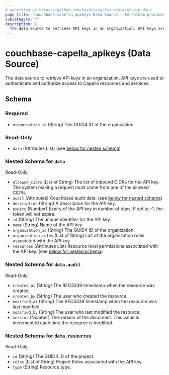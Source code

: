 ```yaml
---
# generated by https://github.com/hashicorp/terraform-plugin-docs
page_title: "couchbase-capella_apikeys Data Source - terraform-provider-couchbase-capella"
subcategory: ""
description: |-
  The data source to retrieve API keys in an organization. API keys are used to authenticate and authorize access to Capella resources and services.
---
```


# couchbase-capella_apikeys (Data Source)

The data source to retrieve API keys in an organization. API keys are used to authenticate and authorize access to Capella resources and services.



<!-- schema generated by tfplugindocs -->
## Schema

### Required

- `organization_id` (String) The GUID4 ID of the organization.

### Read-Only

- `data` (Attributes List) (see [below for nested schema](#nestedatt--data))

<a id="nestedatt--data"></a>
### Nested Schema for `data`

Read-Only:

- `allowed_cidrs` (List of String) The list of inbound CIDRs for the API key. The system making a request must come from one of the allowed CIDRs.
- `audit` (Attributes) Couchbase audit data. (see [below for nested schema](#nestedatt--data--audit))
- `description` (String) A description for the API key.
- `expiry` (Number) Expiry of the API key in number of days. If set to -1, the token will not expire.
- `id` (String) The unique identifier for the API key.
- `name` (String) Name of the API key.
- `organization_id` (String) The GUID4 ID of the organization.
- `organization_roles` (List of String) List of the organization roles associated with the API key.
- `resources` (Attributes List) Resource level permissions associated with the API key. (see [below for nested schema](#nestedatt--data--resources))

<a id="nestedatt--data--audit"></a>
### Nested Schema for `data.audit`

Read-Only:

- `created_at` (String) The RFC3339 timestamp when the resource was created.
- `created_by` (String) The user who created the resource.
- `modified_at` (String) The RFC3339 timestamp when the resource was last modified.
- `modified_by` (String) The user who last modified the resource.
- `version` (Number) The version of the document. This value is incremented each time the resource is modified.


<a id="nestedatt--data--resources"></a>
### Nested Schema for `data.resources`

Read-Only:

- `id` (String) The GUID4 ID of the project.
- `roles` (List of String) Project Roles associated with the API key.
- `type` (String) Resource type.

